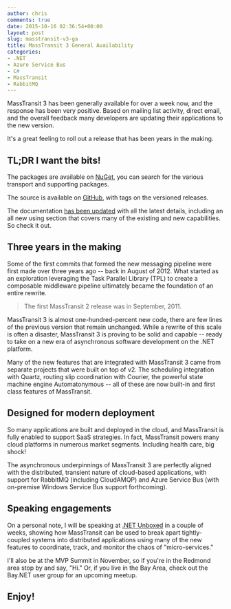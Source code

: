 ```yaml
---
author: chris
comments: true
date: 2015-10-16 02:36:54+00:00
layout: post
slug: masstransit-v3-ga
title: MassTransit 3 General Availability
categories:
- .NET
- Azure Service Bus
- C#
- MassTransit
- RabbitMQ
---
```


MassTransit 3 has been generally available for over a week now, and the response has been very positive. Based on mailing list activity, direct email, and the overall feedback many developers are updating their applications to the new version.

It's a great feeling to roll out a release that has been years in the making.

## TL;DR I want the bits!

The packages are available on [NuGet](https://nuget.org/packages/MassTransit), you can search for the various transport and supporting packages.

The source is available on [GitHub](https://github.com/MassTransit), with tags on the versioned releases.

The documentation [has been updated](http://docs.masstransit-project.com/en/master/) with all the latest details, including an all new using section that covers many of the existing and new capabilities. So check it out.


## Three years in the making

Some of the first commits that formed the new messaging pipeline were first made over three years ago -- back in August of 2012. What started as an exploration leveraging the Task Parallel Library (TPL) to create a composable middleware pipeline ultimately became the foundation of an entire rewrite.

> The first MassTransit 2 release was in September, 2011.

MassTransit 3 is almost one-hundred-percent new code, there are few lines of the previous version that remain unchanged. While a rewrite of this scale is often a disaster, MassTransit 3 is proving to be solid and capable -- ready to take on a new era of asynchronous software development on the .NET platform.

Many of the new features that are integrated with MassTransit 3 came from separate projects that were built on top of v2. The scheduling integration with Quartz, routing slip coordination with Courier, the powerful state machine engine Automatonymous -- all of these are now built-in and first class features of MassTransit.


## Designed for modern deployment

So many applications are built and deployed in the cloud, and MassTransit is fully enabled to support SaaS strategies. In fact, MassTransit powers many cloud platforms in numerous market segments. Including health care, big shock!

The asynchronous underpinnings of MassTransit 3 are perfectly aligned with the distributed, transient nature of cloud-based applications, with support for RabbitMQ (including CloudAMQP) and Azure Service Bus (with on-premise Windows Service Bus support forthcoming).


## Speaking engagements

On a personal note, I will be speaking at [.NET Unboxed](http://www.letsunbox.net/) in a couple of weeks, showing how MassTransit can be used to break apart tightly-coupled systems into distributed applications using many of the new features to coordinate, track, and monitor the chaos of "micro-services."

I'll also be at the MVP Summit in November, so if you're in the Redmond area stop by and say, "Hi." Or, if you live in the Bay Area, check out the Bay.NET user group for an upcoming meetup.

## Enjoy!

